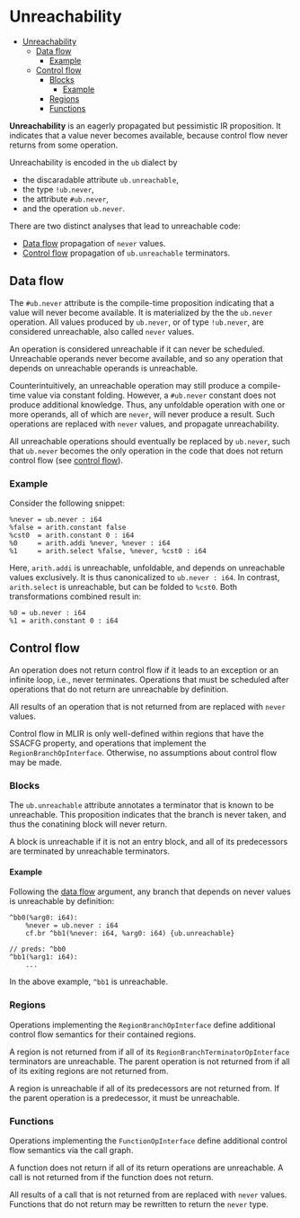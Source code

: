 # Unreachability

- [Unreachability](#unreachability)
  - [Data flow](#data-flow)
    - [Example](#example)
  - [Control flow](#control-flow)
    - [Blocks](#blocks)
      - [Example](#example-1)
    - [Regions](#regions)
    - [Functions](#functions)


**Unreachability** is an eagerly propagated but pessimistic IR proposition. It indicates that a value never becomes available, because control flow never returns from some operation.

Unreachability is encoded in the `ub` dialect by

* the discaradable attribute `ub.unreachable`,
* the type `!ub.never`,
* the attribute `#ub.never`,
* and the operation `ub.never`.

There are two distinct analyses that lead to unreachable code:

* [Data flow](#data-flow) propagation of `never` values.
* [Control flow](#control-flow) propagation of `ub.unreachable` terminators.

## Data flow

The `#ub.never` attribute is the compile-time proposition indicating that a value will never become available. It is materialized by the the `ub.never` operation. All values produced by `ub.never`, or of type `!ub.never`, are considered unreachable, also called `never` values.

An operation is considered unreachable if it can never be scheduled. Unreachable operands never become available, and so any operation that depends on unreachable operands is unreachable.

Counterintuitively, an unreachable operation may still produce a compile-time value via constant folding. However, a `#ub.never` constant does not produce additional knowledge. Thus, any unfoldable operation with one or more operands, all of which are `never`, will never produce a result. Such operations are replaced with `never` values, and propagate unreachability.

All unreachable operations should eventually be replaced by `ub.never`, such that `ub.never` becomes the only operation in the code that does not return control flow (see [control flow](#control-flow)).

### Example

Consider the following snippet:

```mlir
%never = ub.never : i64
%false = arith.constant false
%cst0  = arith.constant 0 : i64
%0     = arith.addi %never, %never : i64
%1     = arith.select %false, %never, %cst0 : i64
```

Here, `arith.addi` is unreachable, unfoldable, and depends on unreachable values exclusively. It is thus canonicalized to `ub.never : i64`. In contrast, `arith.select` is unreachable, but can be folded to `%cst0`. Both transformations combined result in:

```mlir
%0 = ub.never : i64
%1 = arith.constant 0 : i64
```

## Control flow

An operation does not return control flow if it leads to an exception or an infinite loop, i.e., never terminates. Operations that must be scheduled after operations that do not return are unreachable by definition.

All results of an operation that is not returned from are replaced with `never` values.

Control flow in MLIR is only well-defined within regions that have the SSACFG property, and operations that implement the `RegionBranchOpInterface`. Otherwise, no assumptions about control flow may be made.

### Blocks

The `ub.unreachable` attribute annotates a terminator that is known to be unreachable. This proposition indicates that the branch is never taken, and thus the conatining block will never return.

A block is unreachable if it is not an entry block, and all of its predecessors are terminated by unreachable terminators.

#### Example

Following the [data flow](#data-flow) argument, any branch that depends on never values is unreachable by definition:

```mlir
^bb0(%arg0: i64):
    %never = ub.never : i64
    cf.br ^bb1(%never: i64, %arg0: i64) {ub.unreachable}

// preds: ^bb0
^bb1(%arg1: i64):
    ...
```

In the above example, `^bb1` is unreachable.

### Regions

Operations implementing the `RegionBranchOpInterface` define additional control flow semantics for their contained regions.

A region is not returned from if all of its `RegionBranchTerminatorOpInterface` terminators are unreachable. The parent operation is not returned from if all of its exiting regions are not returned from.

A region is unreachable if all of its predecessors are not returned from. If the parent operation is a predecessor, it must be unreachable.

### Functions

Operations implementing the `FunctionOpInterface` define additional control flow semantics via the call graph.

A function does not return if all of its return operations are unreachable.
A call is not returned from if the function does not return.

All results of a call that is not returned from are replaced with `never` values. Functions that do not return may be rewritten to return the `never` type.
